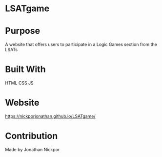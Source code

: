 # LSATgame

# Purpose

A website that offers users to participate in a Logic Games section from the LSATs

# Built With

HTML
CSS
JS

# Website

https://nickporjonathan.github.io/LSATgame/

# Contribution

Made by Jonathan Nickpor 
